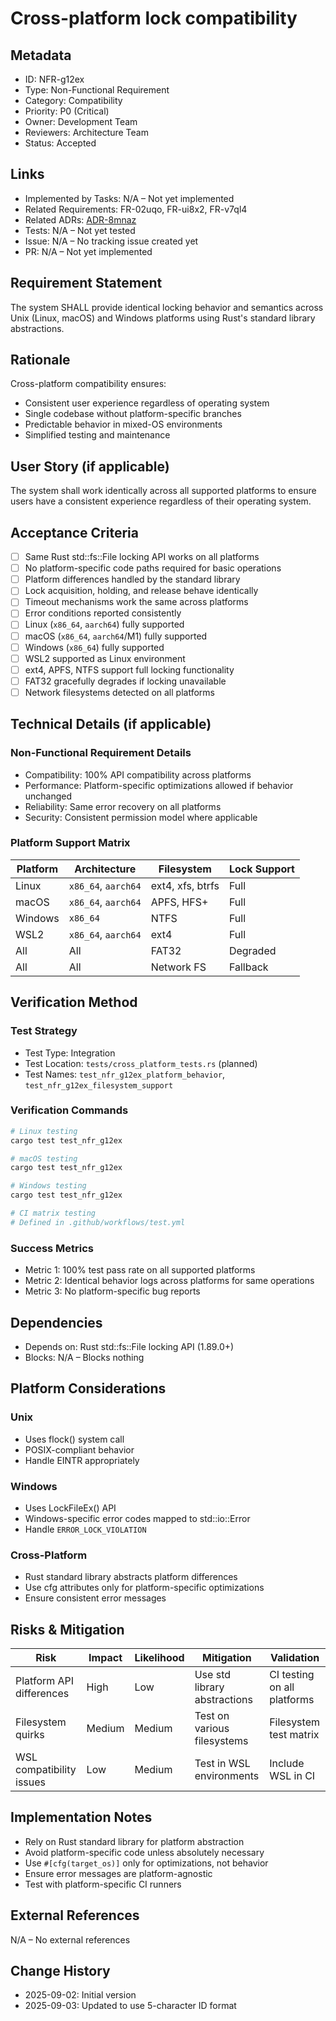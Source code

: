 # Cross-platform lock compatibility

## Metadata

- ID: NFR-g12ex
- Type: Non-Functional Requirement
- Category: Compatibility
- Priority: P0 (Critical)
- Owner: Development Team
- Reviewers: Architecture Team
- Status: Accepted

## Links

- Implemented by Tasks: N/A – Not yet implemented
- Related Requirements: FR-02uqo, FR-ui8x2, FR-v7ql4
- Related ADRs: [ADR-8mnaz](../adr/ADR-8mnaz-concurrent-process-locking-strategy.md)
- Tests: N/A – Not yet tested
- Issue: N/A – No tracking issue created yet
- PR: N/A – Not yet implemented

## Requirement Statement

The system SHALL provide identical locking behavior and semantics across Unix (Linux, macOS) and Windows platforms using Rust's standard library abstractions.

## Rationale

Cross-platform compatibility ensures:

- Consistent user experience regardless of operating system
- Single codebase without platform-specific branches
- Predictable behavior in mixed-OS environments
- Simplified testing and maintenance

## User Story (if applicable)

The system shall work identically across all supported platforms to ensure users have a consistent experience regardless of their operating system.

## Acceptance Criteria

- [ ] Same Rust std::fs::File locking API works on all platforms
- [ ] No platform-specific code paths required for basic operations
- [ ] Platform differences handled by the standard library
- [ ] Lock acquisition, holding, and release behave identically
- [ ] Timeout mechanisms work the same across platforms
- [ ] Error conditions reported consistently
- [ ] Linux (`x86_64`, `aarch64`) fully supported
- [ ] macOS (`x86_64`, `aarch64`/M1) fully supported
- [ ] Windows (`x86_64`) fully supported
- [ ] WSL2 supported as Linux environment
- [ ] ext4, APFS, NTFS support full locking functionality
- [ ] FAT32 gracefully degrades if locking unavailable
- [ ] Network filesystems detected on all platforms

## Technical Details (if applicable)

### Non-Functional Requirement Details

- Compatibility: 100% API compatibility across platforms
- Performance: Platform-specific optimizations allowed if behavior unchanged
- Reliability: Same error recovery on all platforms
- Security: Consistent permission model where applicable

### Platform Support Matrix

| Platform | Architecture        | Filesystem       | Lock Support |
| -------- | ------------------- | ---------------- | ------------ |
| Linux    | `x86_64`, `aarch64` | ext4, xfs, btrfs | Full         |
| macOS    | `x86_64`, `aarch64` | APFS, HFS+       | Full         |
| Windows  | `x86_64`            | NTFS             | Full         |
| WSL2     | `x86_64`, `aarch64` | ext4             | Full         |
| All      | All                 | FAT32            | Degraded     |
| All      | All                 | Network FS       | Fallback     |

## Verification Method

### Test Strategy

- Test Type: Integration
- Test Location: `tests/cross_platform_tests.rs` (planned)
- Test Names: `test_nfr_g12ex_platform_behavior`, `test_nfr_g12ex_filesystem_support`

### Verification Commands

```bash
# Linux testing
cargo test test_nfr_g12ex

# macOS testing
cargo test test_nfr_g12ex

# Windows testing
cargo test test_nfr_g12ex

# CI matrix testing
# Defined in .github/workflows/test.yml
```

### Success Metrics

- Metric 1: 100% test pass rate on all supported platforms
- Metric 2: Identical behavior logs across platforms for same operations
- Metric 3: No platform-specific bug reports

## Dependencies

- Depends on: Rust std::fs::File locking API (1.89.0+)
- Blocks: N/A – Blocks nothing

## Platform Considerations

### Unix

- Uses flock() system call
- POSIX-compliant behavior
- Handle EINTR appropriately

### Windows

- Uses LockFileEx() API
- Windows-specific error codes mapped to std::io::Error
- Handle `ERROR_LOCK_VIOLATION`

### Cross-Platform

- Rust standard library abstracts platform differences
- Use cfg attributes only for platform-specific optimizations
- Ensure consistent error messages

## Risks & Mitigation

| Risk                     | Impact | Likelihood | Mitigation                   | Validation                  |
| ------------------------ | ------ | ---------- | ---------------------------- | --------------------------- |
| Platform API differences | High   | Low        | Use std library abstractions | CI testing on all platforms |
| Filesystem quirks        | Medium | Medium     | Test on various filesystems  | Filesystem test matrix      |
| WSL compatibility issues | Low    | Medium     | Test in WSL environments     | Include WSL in CI           |

## Implementation Notes

- Rely on Rust standard library for platform abstraction
- Avoid platform-specific code unless absolutely necessary
- Use `#[cfg(target_os)]` only for optimizations, not behavior
- Ensure error messages are platform-agnostic
- Test with platform-specific CI runners

## External References

N/A – No external references

## Change History

- 2025-09-02: Initial version
- 2025-09-03: Updated to use 5-character ID format
